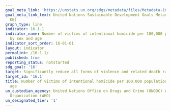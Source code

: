 ```yaml
---
goal_meta_link: 'https://unstats.un.org/sdgs/metadata/files/Metadata-16-01-01.pdf '
goal_meta_link_text: United Nations Sustainable Development Goals Metadata (PDF 222
  KB)
graph_type: line
indicator: 16.1.1
indicator_name: Number of victims of intentional homicide per 100,000 population,
  by sex and age
indicator_sort_order: 16-01-01
layout: indicator
permalink: /16-1-1/
published: true
reporting_status: notstarted
sdg_goal: '16'
target: Significantly reduce all forms of violence and related death rates everywhere
target_id: '16.1'
title: Number of victims of intentional homicide per 100,000 population, by sex and
  age
un_custodian_agency: United Nations Office on Drugs and Crime (UNODC) World Health
  Organization (WHO)
un_designated_tier: '1'
---
```


